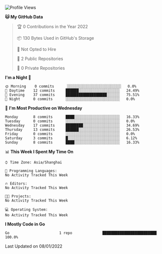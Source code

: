 <!--START_SECTION:waka-->
![Profile Views](http://img.shields.io/badge/Profile%20Views-0-blue)

**🐱 My GitHub Data** 

> 🏆 0 Contributions in the Year 2022
 > 
> 📦 130 Bytes Used in GitHub's Storage 
 > 
> 🚫 Not Opted to Hire
 > 
> 📜 2 Public Repositories 
 > 
> 🔑 0 Private Repositories  
 > 
**I'm a Night 🦉** 

```text
🌞 Morning    0 commits      ░░░░░░░░░░░░░░░░░░░░░░░░░   0.0% 
🌆 Daytime    12 commits     ██████░░░░░░░░░░░░░░░░░░░   24.49% 
🌃 Evening    37 commits     ███████████████████░░░░░░   75.51% 
🌙 Night      0 commits      ░░░░░░░░░░░░░░░░░░░░░░░░░   0.0%

```
📅 **I'm Most Productive on Wednesday** 

```text
Monday       8 commits      ████░░░░░░░░░░░░░░░░░░░░░   16.33% 
Tuesday      0 commits      ░░░░░░░░░░░░░░░░░░░░░░░░░   0.0% 
Wednesday    17 commits     ████████░░░░░░░░░░░░░░░░░   34.69% 
Thursday     13 commits     ██████░░░░░░░░░░░░░░░░░░░   26.53% 
Friday       0 commits      ░░░░░░░░░░░░░░░░░░░░░░░░░   0.0% 
Saturday     3 commits      █░░░░░░░░░░░░░░░░░░░░░░░░   6.12% 
Sunday       8 commits      ████░░░░░░░░░░░░░░░░░░░░░   16.33%

```


📊 **This Week I Spent My Time On** 

```text
⌚︎ Time Zone: Asia/Shanghai

💬 Programming Languages: 
No Activity Tracked This Week

🔥 Editors: 
No Activity Tracked This Week

🐱‍💻 Projects: 
No Activity Tracked This Week

💻 Operating System: 
No Activity Tracked This Week

```

**I Mostly Code in Go** 

```text
Go                       1 repo              █████████████████████████   100.0%

```



 Last Updated on 08/01/2022
<!--END_SECTION:waka-->
